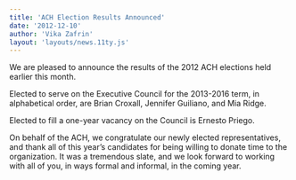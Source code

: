 ```yaml
---
title: 'ACH Election Results Announced'
date: '2012-12-10'
author: 'Vika Zafrin'
layout: 'layouts/news.11ty.js'
---
```

We are pleased to announce the results of the 2012 ACH elections held earlier this month.

Elected to serve on the Executive Council for the 2013-2016 term, in alphabetical order, are Brian Croxall, Jennifer Guiliano, and Mia Ridge.

Elected to fill a one-year vacancy on the Council is Ernesto Priego.  

On behalf of the ACH, we congratulate our newly elected representatives, and thank all of this year’s candidates for being willing to donate time to the organization. It was a tremendous slate, and we look forward to working with all of you, in ways formal and informal, in the coming year.
